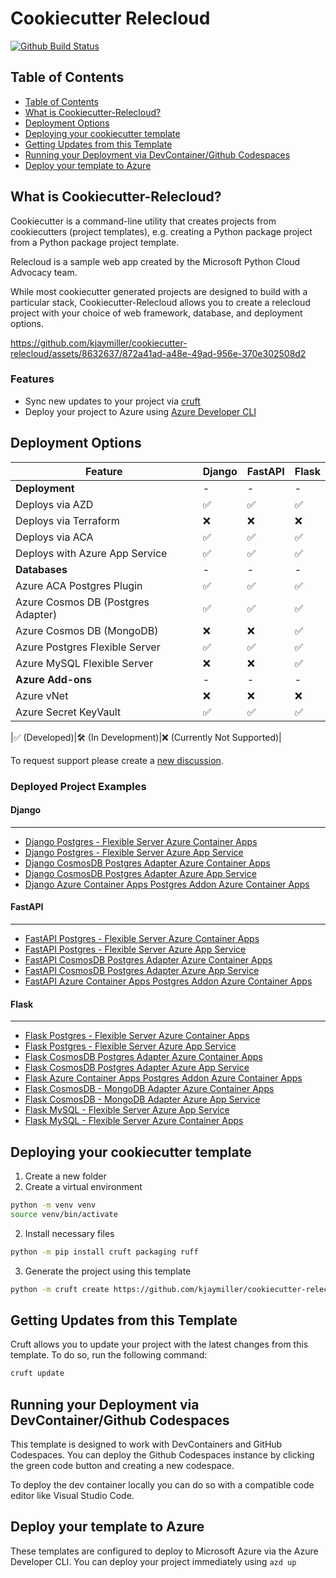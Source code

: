 # Cookiecutter Relecloud

[![Github Build Status](https://img.shields.io/endpoint.svg?url=https%3A%2F%2Factions-badge.atrox.dev%2Fkjaymiller%2Fcookiecutter-relecloud%2Fbadge%3Fref%3Dmain&style=flat-square)](https://actions-badge.atrox.dev/kjaymiller/cookiecutter-relecloud/goto?ref=main)

## Table of Contents
- [Table of Contents](#table-of-contents)
- [What is Cookiecutter-Relecloud?](#what-is-cookiecutter-relecloud)
- [Deployment Options](#deployment-options)
- [Deploying your cookiecutter template](#deploying-your-cookiecutter-template)
- [Getting Updates from this Template](#getting-updates-from-this-template)
- [Running your Deployment via DevContainer/Github Codespaces](#running-your-deployment-via-devcontainergithub-codespaces)
- [Deploy your template to Azure](#deploy-your-template-to-azure)

## What is Cookiecutter-Relecloud?

Cookiecutter is a command-line utility that creates projects from cookiecutters (project templates), e.g. creating a Python package project from a Python package project template.

Relecloud is a sample web app created by the Microsoft Python Cloud Advocacy team.

While most cookiecutter generated projects are designed to build with a particular stack, Cookiecutter-Relecloud allows you to create a relecloud project with your choice of web framework, database, and deployment options.

https://github.com/kjaymiller/cookiecutter-relecloud/assets/8632637/872a41ad-a48e-49ad-956e-370e302508d2

### Features

- Sync new updates to your project via [cruft](https://github.com/cruft/cruft)
- Deploy your project to Azure using [Azure Developer CLI](https://aka.ms/azd)

## Deployment Options

|Feature| Django | FastAPI | Flask |
|---|---|---|---|
|**Deployment**|-|-|-|
|Deploys via AZD|✅|✅|✅|
|Deploys via Terraform|❌|❌|❌|
|Deploys via ACA|✅|✅|✅|
|Deploys with Azure App Service|✅|✅|✅|
|**Databases**|-|-|-|
|Azure ACA Postgres Plugin|✅|✅|✅|
|Azure Cosmos DB (Postgres Adapter)|✅|✅|✅|
|Azure Cosmos DB (MongoDB)|❌|❌|✅|
|Azure Postgres Flexible Server|✅|✅|✅|
|Azure MySQL Flexible Server|❌|❌|✅|
|**Azure Add-ons**|-|-|-|
|Azure vNet|❌|❌|❌|
|Azure Secret KeyVault|✅|✅|✅|

|✅ (Developed)|🛠️ (In Development)|❌ (Currently Not Supported)|

To request support please create a [new discussion](https://github.com/kjaymiller/cookiecutter-relecloud/discussions/new?category=ideas).

### Deployed Project Examples

#### Django

----------

- [Django Postgres - Flexible Server Azure Container Apps](https://github.com/Azure-Samples/azure-django-postgres-flexible-aca)
- [Django Postgres - Flexible Server Azure App Service](https://github.com/Azure-Samples/azure-django-postgres-flexible-appservice)
- [Django CosmosDB Postgres Adapter Azure Container Apps](https://github.com/Azure-Samples/azure-django-cosmos-postgres-aca)
- [Django CosmosDB Postgres Adapter Azure App Service](https://github.com/Azure-Samples/azure-django-cosmos-postgres-appservice)
- [Django Azure Container Apps Postgres Addon  Azure Container Apps](https://github.com/Azure-Samples/azure-django-postgres-addon-aca)

#### FastAPI

----------

- [FastAPI Postgres - Flexible Server Azure Container Apps](https://github.com/Azure-Samples/azure-fastapi-postgres-flexible-aca)
- [FastAPI Postgres - Flexible Server Azure App Service](https://github.com/Azure-Samples/azure-fastapi-postgres-flexible-appservice)
- [FastAPI CosmosDB Postgres Adapter Azure Container Apps](https://github.com/Azure-Samples/azure-fastapi-cosmos-postgres-aca)
- [FastAPI CosmosDB Postgres Adapter Azure App Service](https://github.com/Azure-Samples/azure-fastapi-cosmos-postgres-appservice)
- [FastAPI Azure Container Apps Postgres Addon  Azure Container Apps](https://github.com/Azure-Samples/azure-fastapi-postgres-addon-aca)

#### Flask

----------

- [Flask Postgres - Flexible Server Azure Container Apps](https://github.com/Azure-Samples/azure-flask-postgres-flexible-aca)
- [Flask Postgres - Flexible Server Azure App Service](https://github.com/Azure-Samples/azure-flask-postgres-flexible-appservice)
- [Flask CosmosDB Postgres Adapter Azure Container Apps](https://github.com/Azure-Samples/azure-flask-cosmos-postgres-aca)
- [Flask CosmosDB Postgres Adapter Azure App Service](https://github.com/Azure-Samples/azure-flask-cosmos-postgres-appservice)
- [Flask Azure Container Apps Postgres Addon  Azure Container Apps](https://github.com/Azure-Samples/azure-flask-postgres-addon-aca)
- [Flask CosmosDB - MongoDB Adapter  Azure Container Apps](https://github.com/Azure-Samples/azure-flask-cosmos-mongodb-aca)
- [Flask CosmosDB - MongoDB Adapter  Azure App Service](https://github.com/Azure-Samples/azure-flask-cosmos-mongodb-appservice)
- [Flask MySQL - Flexible Server Azure App Service](https://github.com/john0isaac/azure-flask-mysql-flexible-appservice)
- [Flask MySQL - Flexible Server Azure Container Apps](https://github.com/john0isaac/azure-flask-mysql-flexible-aca)

## Deploying your cookiecutter template

1. Create a new folder
2. Create a virtual environment

```sh
python -m venv venv
source venv/bin/activate
```

2. Install necessary files

```sh
python -m pip install cruft packaging ruff 
```

3. Generate the project using this template

```sh
python -m cruft create https://github.com/kjaymiller/cookiecutter-relecloud
```

## Getting Updates from this Template

Cruft allows you to update your project with the latest changes from this template. To do so, run the following command:

```sh
cruft update
```

## Running your Deployment via DevContainer/Github Codespaces

This template is designed to work with DevContainers and GitHub Codespaces. You can deploy the Github Codespaces instance by clicking the green code button and creating a new codespace.

To deploy the dev container locally you can do so with a compatible code editor like Visual Studio Code.

## Deploy your template to Azure

These templates are configured to deploy to Microsoft Azure via the Azure Developer CLI. You can deploy your project immediately using `azd up`
